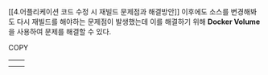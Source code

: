 
[[4.어플리케이션 코드 수정 시 재빌드 문제점과 해결방안]] 이후에도 소스를 변경해봐도 다시 재빌드를 해야하는 문제점이 발생했는데 이를 해결하기 위해  **Docker Volume** 을 사용하여 문제를 해결할 수 있다.


COPY 


|     |     |
| --- | --- |
|     |     |
|     |     |
